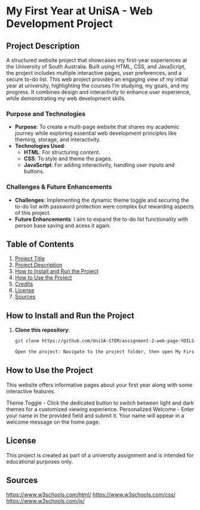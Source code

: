 # My First Year at UniSA - Web Development Project


## Project Description

A structured website project that showcases my first-year experiences at the University of South Australia. Built using HTML, CSS, and JavaScript, the project includes multiple interactive pages, user preferences, and a secure to-do list. This web project provides an engaging view of my initial year at university, highlighting the courses I’m studying, my goals, and my progress. It combines design and interactivity to enhance user experience, while demonstrating my web development skills.

### Purpose and Technologies
- **Purpose**: To create a multi-page website that shares my academic journey while exploring essential web development principles like theming, storage, and interactivity.
- **Technologies Used**: 
  - **HTML**: For structuring content.
  - **CSS**: To style and theme the pages.
  - **JavaScript**: For adding interactivity, handling user inputs and buttons.

### Challenges & Future Enhancements
- **Challenges**: Implementing the dynamic theme toggle and securing the to-do list with password protection were complex but rewarding aspects of this project.
- **Future Enhancements**: I aim to expand the to-do list functionality with person base saving and acess it again.

## Table of Contents
1. [Project Title](#my-first-year-at-unisa---web-development-project)
2. [Project Description](#project-description)
3. [How to Install and Run the Project](#how-to-install-and-run-the-project)
4. [How to Use the Project](#how-to-use-the-project)
5. [Credits](#credits)
6. [License](#license)
7. [Sources](#Sources)

## How to Install and Run the Project

1. **Clone this repository**:
   ```bash
   git clone https://github.com/UniSA-STEM/assignment-2-web-page-YDILSH.git

   Open the project: Navigate to the project folder, then open My First Year at UniSA.html in your preferred web browser to view the home page

## How to Use the Project

This website offers informative pages about your first year along with some interactive features.

Theme Toggle - Click the dedicated button to switch between light and dark themes for a customized viewing experience.
Personalized Welcome -  Enter your name in the provided field and submit it. Your name will appear in a welcome message on the home page.

##  License

This project is created as part of a university assignment and is intended for educational purposes only.

## Sources 

https://www.w3schools.com/html/
https://www.w3schools.com/css/
https://www.w3schools.com/js/